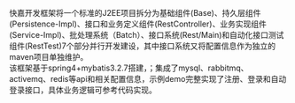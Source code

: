 快嘉开发框架将一个标准的J2EE项目拆分为基础组件(Base)、持久层组件(Persistence-Impl)、接口和业务定义组件(RestController)、业务实现组件(Service-Impl)、批处理系统（Batch）、接口系统(Rest/Main)和自动化接口测试组件(RestTest)7个部分并行开发建设，其中接口系统又将配置信息作为独立的maven项目单独维护。  
该框架基于spring4+mybatis3.2.7搭建，；集成了mysql、rabbitmq、activemq、redis等api和相关配置信息，示例demo完整实现了注册、登录和自动登录接口，具体业务逻辑可参考代码实现。